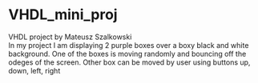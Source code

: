 # VHDL_mini_proj
VHDL project by Mateusz Szalkowski  
In my project I am displaying 2 purple boxes over a boxy black and white background.
One of the boxes is moving randomly and bouncing off the odeges of the screen. 
Other box can be moved by user using buttons up, down, left, right
